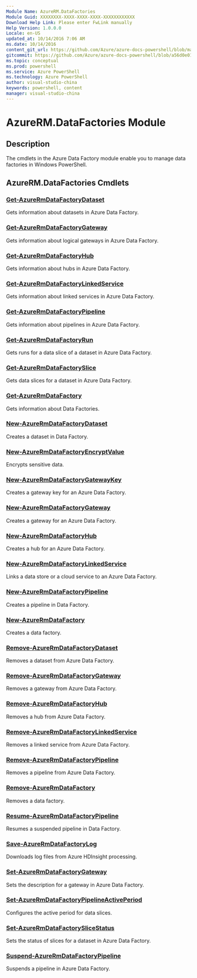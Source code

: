 ```yaml
---
Module Name: AzureRM.DataFactories
Module Guid: XXXXXXXX-XXXX-XXXX-XXXX-XXXXXXXXXXXX
Download Help Link: Please enter FwLink manually
Help Version: 1.0.0.0
Locale: en-US
updated_at: 10/14/2016 7:06 AM
ms.date: 10/14/2016
content_git_url: https://github.com/Azure/azure-docs-powershell/blob/master/azureps-cmdlets-docs/ResourceManager/AzureRM.DataFactories/v1.0/CmdletMDs/AzureRM.DataFactories.md
gitcommit: https://github.com/Azure/azure-docs-powershell/blob/a56d0e01e65c2c33aa2af13dd29addc94ead6e88/azureps-cmdlets-docs/ResourceManager/AzureRM.DataFactories/v1.0/CmdletMDs/AzureRM.DataFactories.md
ms.topic: conceptual
ms.prod: powershell
ms.service: Azure PowerShell
ms.technology: Azure PowerShell
author: visual-studio-china
keywords: powershell, content
manager: visual-studio-china
---
```


# AzureRM.DataFactories Module
## Description
The cmdlets in the Azure Data Factory module enable you to manage data factories in Windows PowerShell.

## AzureRM.DataFactories Cmdlets
### [Get-AzureRmDataFactoryDataset](Get-AzureRmDataFactoryDataset.md)
Gets information about datasets in Azure Data Factory.


### [Get-AzureRmDataFactoryGateway](Get-AzureRmDataFactoryGateway.md)
Gets information about logical gateways in Azure Data Factory.


### [Get-AzureRmDataFactoryHub](Get-AzureRmDataFactoryHub.md)
Gets information about hubs in Azure Data Factory.


### [Get-AzureRmDataFactoryLinkedService](Get-AzureRmDataFactoryLinkedService.md)
Gets information about linked services in Azure Data Factory.


### [Get-AzureRmDataFactoryPipeline](Get-AzureRmDataFactoryPipeline.md)
Gets information about pipelines in Azure Data Factory.


### [Get-AzureRmDataFactoryRun](Get-AzureRmDataFactoryRun.md)
Gets runs for a data slice of a dataset in Azure Data Factory.


### [Get-AzureRmDataFactorySlice](Get-AzureRmDataFactorySlice.md)
Gets data slices for a dataset in Azure Data Factory.


### [Get-AzureRmDataFactory](Get-AzureRmDataFactory.md)
Gets information about Data Factories.


### [New-AzureRmDataFactoryDataset](New-AzureRmDataFactoryDataset.md)
Creates a dataset in Data Factory.


### [New-AzureRmDataFactoryEncryptValue](New-AzureRmDataFactoryEncryptValue.md)
Encrypts sensitive data.


### [New-AzureRmDataFactoryGatewayKey](New-AzureRmDataFactoryGatewayKey.md)
Creates a gateway key for an Azure Data Factory.


### [New-AzureRmDataFactoryGateway](New-AzureRmDataFactoryGateway.md)
Creates a gateway for an Azure Data Factory.


### [New-AzureRmDataFactoryHub](New-AzureRmDataFactoryHub.md)
Creates a hub for an Azure Data Factory.


### [New-AzureRmDataFactoryLinkedService](New-AzureRmDataFactoryLinkedService.md)
Links a data store or a cloud service to an Azure Data Factory.


### [New-AzureRmDataFactoryPipeline](New-AzureRmDataFactoryPipeline.md)
Creates a pipeline in Data Factory.


### [New-AzureRmDataFactory](New-AzureRmDataFactory.md)
Creates a data factory.


### [Remove-AzureRmDataFactoryDataset](Remove-AzureRmDataFactoryDataset.md)
Removes a dataset from Azure Data Factory.


### [Remove-AzureRmDataFactoryGateway](Remove-AzureRmDataFactoryGateway.md)
Removes a gateway from Azure Data Factory.


### [Remove-AzureRmDataFactoryHub](Remove-AzureRmDataFactoryHub.md)
Removes a hub from Azure Data Factory.


### [Remove-AzureRmDataFactoryLinkedService](Remove-AzureRmDataFactoryLinkedService.md)
Removes a linked service from Azure Data Factory.


### [Remove-AzureRmDataFactoryPipeline](Remove-AzureRmDataFactoryPipeline.md)
Removes a pipeline from Azure Data Factory.


### [Remove-AzureRmDataFactory](Remove-AzureRmDataFactory.md)
Removes a data factory.


### [Resume-AzureRmDataFactoryPipeline](Resume-AzureRmDataFactoryPipeline.md)
Resumes a suspended pipeline in Data Factory.


### [Save-AzureRmDataFactoryLog](Save-AzureRmDataFactoryLog.md)
Downloads log files from Azure HDInsight processing.


### [Set-AzureRmDataFactoryGateway](Set-AzureRmDataFactoryGateway.md)
Sets the description for a gateway in Azure Data Factory.


### [Set-AzureRmDataFactoryPipelineActivePeriod](Set-AzureRmDataFactoryPipelineActivePeriod.md)
Configures the active period for data slices.


### [Set-AzureRmDataFactorySliceStatus](Set-AzureRmDataFactorySliceStatus.md)
Sets the status of slices for a dataset in Azure Data Factory.


### [Suspend-AzureRmDataFactoryPipeline](Suspend-AzureRmDataFactoryPipeline.md)
Suspends a pipeline in Azure Data Factory.




